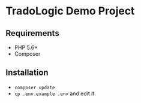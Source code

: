 # TradoLogic Demo Project

## Requirements
- PHP 5.6+
- Composer

## Installation

- `composer update`
- `cp .env.example .env` and edit it.
